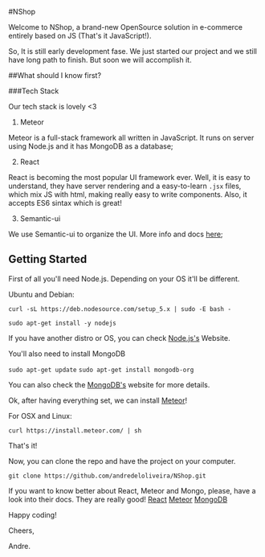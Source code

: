 #NShop

Welcome to NShop, a brand-new OpenSource solution in e-commerce entirely based on JS (That's it JavaScript!).

So, It is still early development fase. We just started our project and we still have long path to finish. But soon we will accomplish it.


##What should I know first?

###Tech Stack

Our tech stack is lovely <3

1. Meteor

Meteor is a full-stack framework all written in JavaScript. It runs on server using Node.js and it has MongoDB as a database;

2. React

React is becoming the most popular UI framework ever. Well, it is easy to understand, they have server rendering and a easy-to-learn
`.jsx` files, which mix JS with html, making really easy to write components. Also, it accepts ES6 sintax which is great!

3. Semantic-ui  

We use Semantic-ui to organize the UI. More info and docs [here](http://Semantic-ui.com);

## Getting Started

First of all you'll need Node.js. Depending on your OS it'll be different.

Ubuntu and Debian:

`curl -sL https://deb.nodesource.com/setup_5.x | sudo -E bash -`

`sudo apt-get install -y nodejs`

If you have another distro or OS, you can check [Node.js's](https://nodejs.org) Website.

You'll also need to install MongoDB

`sudo apt-get update`
`sudo apt-get install mongodb-org`

You can also check the [MongoDB's](https://mongodb.org) website for more details.

Ok, after having everything set, we can install [Meteor](http://meteorjs.com)!

For OSX and Linux:

`curl https://install.meteor.com/ | sh`

That's it!

Now, you can clone the repo and have the project on your computer.

`git clone https://github.com/andredeloliveira/NShop.git`

If you want to know better about React, Meteor and Mongo, please, have a look into
their docs. They are really good!
[React](https://facebook.github.io/react/docs/)
[Meteor](https://meteor.com)
[MongoDB](https://mongodb.org)

Happy coding!

Cheers,

Andre.
